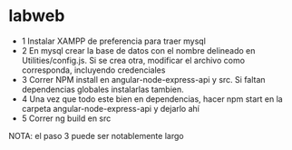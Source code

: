 # labweb

- 1 Instalar XAMPP de preferencia para traer mysql
- 2 En mysql crear la base de datos con el nombre delineado en Utilities/config.js. Si se crea otra, modificar el archivo como corresponda, incluyendo credenciales
- 3 Correr NPM install en angular-node-express-api y src. Si faltan dependencias globales instalarlas tambien. 
- 4 Una vez que todo este bien en dependencias, hacer npm start en la carpeta  angular-node-express-api y dejarlo ahí
- 5 Correr ng build en src

NOTA: el paso 3 puede ser notablemente largo


